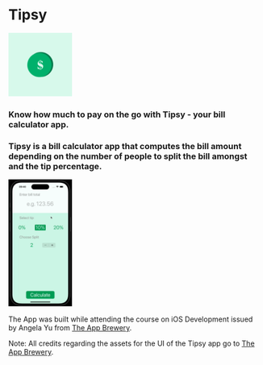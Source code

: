 # Tipsy

<img src="./Tipsy/Assets.xcassets/AppIcon.appiconset/1024.png" width="25%" height="25%"/>

### Know how much to pay on the go with Tipsy - your bill calculator app.

### Tipsy is a bill calculator app that computes the bill amount depending on the number of people to split the bill amongst and the tip percentage.

<img src="./images/tipsy.gif" width="25%" height="25%"/>

The App was built while attending the course on iOS Development issued by Angela Yu from <a href="https://appbrewery.com/">The App Brewery</a>.

Note: All credits regarding the assets for the UI of the Tipsy app go to <a href="https://appbrewery.com/">The App Brewery</a>.



